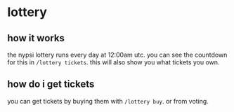 # lottery

## how it works

the nypsi lottery runs every day at 12:00am utc. you can see the countdown for this in
`/lottery tickets`. this will also show you what tickets you own.

## how do i get tickets

you can get tickets by buying them with `/lottery buy`. or from voting.
